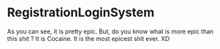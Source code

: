 # RegistrationLoginSystem
As you can see, it is pretty epic. But, do you know what is more epic than this shit ?
It is Cocaine. It is the most epicest shit ever. XD
